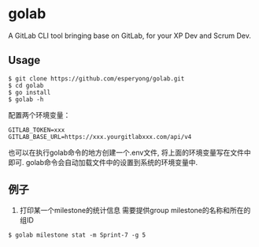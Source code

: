 # golab

A GitLab CLI tool bringing base on GitLab, for your XP Dev and Scrum Dev.

## Usage

```shell
$ git clone https://github.com/esperyong/golab.git 
$ cd golab
$ go install
$ golab -h
```

配置两个环境变量：
```shell
GITLAB_TOKEN=xxx
GITLAB_BASE_URL=https://xxx.yourgitlabxxx.com/api/v4
```
也可以在执行golab命令的地方创建一个.env文件,
将上面的环境变量写在文件中即可.
golab命令会自动加载文件中的设置到系统的环境变量中.

## 例子

1. 打印某一个milestone的统计信息
需要提供group milestone的名称和所在的组ID
```shell
$ golab milestone stat -m Sprint-7 -g 5
```


